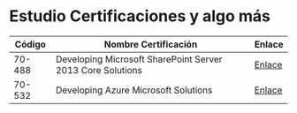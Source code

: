 # Estudio Certificaciones y algo más

Código | Nombre Certificación | Enlace | 
--- | --- | --- | 
70-488 | Developing Microsoft SharePoint Server 2013 Core Solutions  | [Enlace][70488] | 
70-532 | Developing Azure Microsoft Solutions  | [Enlace][70532] | 

[70488]:/70-488
[70532]:/70-532